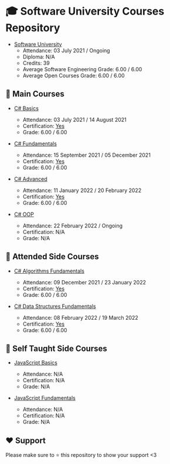 # :mortar_board: Software University Courses Repository
* [Software University](https://softuni.bg/)
	* Attendance: 03 July 2021 / Ongoing
	* Diploma: N/A
	* Credits: 39
	* Average Software Engineering Grade: 6.00 / 6.00
	* Average Open Courses Grade: 6.00 / 6.00

## :orange_book: Main Courses
* [C# Basics](https://github.com/vassdeniss/software-university-courses/tree/master/csharp-basics)
	* Attendance: 03 July 2021 / 14 August 2021
	* Certification: [Yes](https://softuni.bg/certificates/details/112260/58fd4d38)
	* Grade: 6.00 / 6.00

* [C# Fundamentals](https://github.com/vassdeniss/software-university-courses/tree/master/csharp-fundamentals)
	* Attendance: 15 September 2021 / 05 December 2021
	* Certification: [Yes](https://softuni.bg/certificates/details/119944/4c692338)
	* Grade: 6.00 / 6.00

* [C# Advanced](https://github.com/vassdeniss/software-university-courses/tree/master/csharp-advanced)
	* Attendance: 11 January 2022 / 20 February 2022
	* Certification: [Yes](https://softuni.bg/certificates/details/123677/93a93ca5)
	* Grade: 6.00 / 6.00

* [C# OOP](https://github.com/vassdeniss/software-university-courses/tree/master/csharp-oop)
	* Attendance: 22 February 2022 / Ongoing
	* Certification: N/A
	* Grade: N/A

## :green_book: Attended Side Courses
* [C# Algorithms Fundamentals](https://github.com/vassdeniss/software-university-courses/tree/master/csharp-algorithms-fundamentals)
	* Attendance: 09 December 2021 / 23 January 2022
	* Certification: [Yes](https://softuni.bg/certificates/details/123073/ced81e47)
	* Grade: 6.00 / 6.00

* [C# Data Structures Fundamentals](https://github.com/vassdeniss/software-university-courses/tree/master/csharp-data-structures-fundamentals)
	* Attendance: 08 February 2022 / 19 March 2022
	* Certification: [Yes](https://softuni.bg/certificates/details/127938/164b87e7)
	* Grade: 6.00 / 6.00

## :closed_book: Self Taught Side Courses
* [JavaScript Basics](https://github.com/vassdeniss/software-university-courses/tree/master/js-basics)
	* Attendance: N/A
	* Certification: N/A
	* Grade: N/A

* [JavaScript Fundamentals](https://github.com/vassdeniss/software-university-courses/tree/master/js-fundamentals)
	* Attendance: N/A
	* Certification: N/A
	* Grade: N/A

## :heart: Support
Please make sure to :star: this repository to show your support <3
